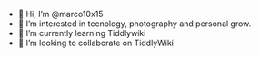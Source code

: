 - 👋 Hi, I’m @marco10x15
- 👀 I’m interested in tecnology, photography and personal grow.
- 🌱 I’m currently learning Tiddlywiki
- 💞️ I’m looking to collaborate on TiddlyWiki

<!---
marco10x15/marco10x15 is a ✨ special ✨ repository because its `README.md` (this file) appears on your GitHub profile.
You can click the Preview link to take a look at your changes.
--->
